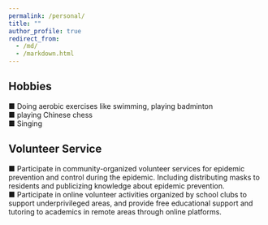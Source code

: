 ```yaml
---
permalink: /personal/
title: ""
author_profile: true
redirect_from: 
  - /md/
  - /markdown.html
---
```


## Hobbies

■ Doing aerobic exercises like swimming, playing badminton<br>
■ playing Chinese chess<br>
■ Singing


## Volunteer Service
■ Participate in community-organized volunteer services for epidemic prevention and control during the epidemic.  Including distributing masks to residents and publicizing knowledge about epidemic prevention.<br>
■ Participate in online volunteer activities organized by school clubs to support underprivileged areas, and provide free educational support and tutoring to academics in remote areas through online platforms.

